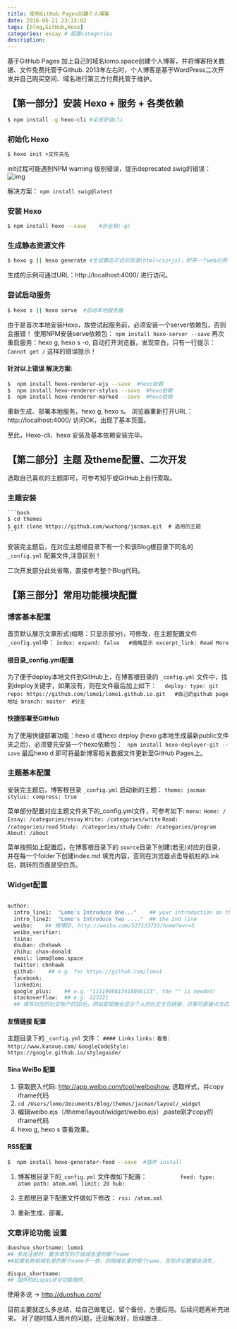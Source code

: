 ```yaml
---
title: 使用GitHub Pages创建个人博客
date: 2016-06-21 23:33:02
tags: [blog,GitHub,Hexo]
categories: essay # 配置categories
description:
---
```

基于GitHub Pages 加上自己的域名lomo.space创建个人博客，并将博客相关数据、文件免费托管于Github. 2013年左右时，个人博客是基于WordPress二次开发并自己购买空间、域名进行第三方付费托管于维护。

## 【第一部分】安装 Hexo + 服务 + 各类依赖
``` bash
$ npm install -g hexo-cli #全局安装cli
```
### 初始化 Hexo
```bash
$ hexo init +文件夹名
```
init过程可能遇到NPM warning 级别错误，提示deprecated swig的错误：
    ![img](/source/img/node-swig-error.png)

解决方案：
` npm install swig@latest `

### 安装 Hexo
```bash
$ npm install hexo --save    #非全局(-g)
```
### 生成静态资源文件
```bash
$ hexo g || hexo generate #生成静态可访问资源(html+css+js)，附带一个web示例
```
生成的示例可通过URL：http://localhost:4000/  进行访问。

### 尝试启动服务
```bash
$ hexo s || hexo serve  #启动本地服务器
```
由于是首次本地安装Hexo，故尝试起服务前，必须安装一个server依赖包，否则会报错！
使用NPM安装serve依赖包：
    ` npm install hexo-server --save
    `
再次重启服务：hexo g, hexo s -o, 自动打开浏览器，发现空白，只有一行提示：`Cannot get /` 这样的错误提示！
#### 针对以上错误 解决方案:
```bash
$  npm install hexo-renderer-ejs --save  #hexo依赖
$  npm install hexo-renderer-stylus --save  #hexo依赖
$  npm install hexo-renderer-marked --save  #hexo依赖
```
重新生成、部署本地服务，hexo g, hexo s。
浏览器重新打开URL：http://localhost:4000/ 访问OK，出现了基本页面。

至此，Hexo-cli、hexo 安装及基本依赖安装完毕。

## 【第二部分】主题 及theme配置、二次开发
选取自己喜欢的主题即可，可参考知乎或GitHub上自行索取。
    
### 主题安装
    ```bash 
    $ cd themes
    $ git clone https://github.com/wuchong/jacman.git  # 选用的主题
    ```
安装完主题后，在对应主题根目录下有一个和该Blog根目录下同名的 `_config.yml` 配置文件,注意区别！

二次开发部分此处省略，直接参考整个Blog代码。

## 【第三部分】常用功能模块配置

### 博客基本配置
首页默认展示文章形式(缩略：只显示部分)，可修改，在主题配置文件 `_config.yml`中：
`index:
  expand: false   #缩略显示
  excerpt_link: Read More 
`
#### 根目录_config.yml配置
为了便于deploy本地文件到GitHub上，在博客根目录的 `_config.yml` 文件中，找到deploy关键字，如果没有，则在文件最后加上如下：
    `	deploy:
			type: git
			repo: https://github.com/lomo1/lomo1.github.io.git  
			#自己的github page地址
        branch: master  #分支
    `
#### 快捷部署至GitHub
为了使用快捷部署功能：hexo d 或hexo deploy (hexo g本地生成最新public文件夹之后)，必须要先安装一个hexo依赖包：
` npm install hexo-deployer-git --save`
最后hexo d 即可将最新博客相关数据文件更新至GitHub Pages上。

### 主题基本配置
安装完主题后，博客根目录 `_config.yml` 启动新的主题：
`theme: jacman
stylus:
    compress: true
`

菜单部分配置对应主题文件夹下的_config.yml文件，可参考如下:
    `menu:`
      `Home: / ` 
      `Essay: /categories/essay`
      `Write: /categories/write`
      `Read:	/categories/read`
      `Study: /categories/study`
      `Code: /categories/program`
      `About: /about`
      
菜单按照如上配置后，在博客根目录下的 `source`目录下创建(若无)对应的目录，并在每一个folder下创建index.md 填充内容，否则在浏览器点击导航栏的Link后，跳转的页面是空白页。

### Widget配置
```bash

author:
  intro_line1:  "Lomo's Introduce One..."    ## your introduction on the bottom of the page
  intro_line2:  "Lomo's Introduce Two ...."  ## the 2nd line
  weibo:    ## 微博ID, http://weibo.com/527123733/home?wvr=5
  weibo_verifier:    
  tsina:    
  douban: chnhawk    
  zhihu: chan-donald     
  email: lomo@lomo.space     
  twitter: chnhawk   
  github:    ## e.g. for https://github.com/lomo1
  facebook:  
  linkedin:   
  google_plus:    ## e.g. "1111908813418008123", the "" is needed!
  stackoverflow:  ## e.g. 123221 
  ## 填写对应的社交账户的ID后，网站底部就会显示个人的社交主页链接，访客可直接点击访问个人对应社交主页.
```
#### 友情链接 配置
主题目录下的 `_config.yml` 文件：
    `#### Links`
`links:`
  `看雪: http://www.kanxue.com/`
  `GoogleCodeStyle: https://google.github.io/styleguide/`

#### Sina WeiBo 配置
1. 获取嵌入代码: http://app.weibo.com/tool/weiboshow, 选取样式，并copy iframe代码
2.  `cd /Users/lomo/Documents/Blog/themes/jacman/layout/_widget`
3. 编辑weibo.ejs（/theme/layout/widget/weibo.ejs）,paste刚才copy的 iframe代码
4. hexo g, hexo s 查看效果。

#### RSS配置
```bash
$  npm install hexo-generator-feed --save  #插件 install
```
1. 博客根目录下的`_config.yml` 文件做如下配置：
`			feed:
			  type: atom
			  path: atom.xml
			  limit: 20
  hub:
  `
2. 主题根目录下配置文件做如下修改：
    `rss: /atom.xml`
    
3. 重新生成、部署。

### 文章评论功能 设置
``` bash
duoshuo_shortname: lomo1   
## 多说注册时，要求填写的三级域名里的那个name
##如果名称和域名里的那个name不一致，则用域名里的那个name，否则评论数据会消失.

disqus_shortname:     
## 国外的dispus评论功能插件.
```
使用多说 -> http://duoshuo.com/



目前主要就这么多总结，给自己做笔记，留个备份，方便后用。后续问题再补充进来。
对了随时插入图片的问题，还没解决好，后续跟进...

